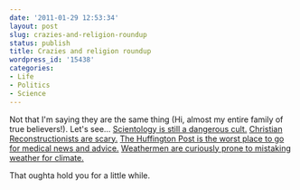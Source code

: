 ```yaml
---
date: '2011-01-29 12:53:34'
layout: post
slug: crazies-and-religion-roundup
status: publish
title: Crazies and religion roundup
wordpress_id: '15438'
categories:
- Life
- Politics
- Science
---
```


Not that I'm saying they are the same thing (Hi, almost my entire family of true believers!).  Let's see... [Scientology is still a dangerous cult.](http://www.wired.com/wired/archive/3.12/alt.scientology.war_pr.html)  [Christian Reconstructionists are scary.](http://www.slate.com/id/2264348/pagenum/all/) [The Huffington Post is the worst place to go for medical news and advice.](http://www.salon.com/news/environment/vital_signs/2009/07/30/huffington_post) [Weathermen are curiously prone to mistaking weather for climate.](http://www.cjr.org/cover_story/hot_air.php?page=all)

That oughta hold you for a little while.
